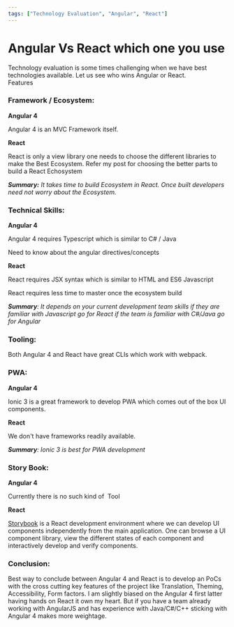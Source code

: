 ```yaml
---
tags: ["Technology Evaluation", "Angular", "React"]
---
```


# Angular Vs React which one you use

Technology evaluation is some times challenging when we have best technologies available. Let us see who wins Angular or React.  
Features  

### Framework / Ecosystem:

**Angular 4**

Angular 4 is an MVC Framework itself.

  

**React**

React is only a view library one needs to choose the different libraries to make the Best Ecosystem. Refer my post for choosing the better parts to build a React Echosystem

_**Summary:** It takes time to build Ecosystem in React. Once built developers need not worry about the Ecosystem._  

### Technical Skills:

**Angular 4**

Angular 4 requires Typescript which is similar to C# / Java

Need to know about the angular directives/concepts

  

**React**

React requires JSX syntax which is similar to HTML and ES6 Javascript

React requires less time to master once the ecosystem build

_**Summary**: It depends on your current development team skills if they are familiar with Javascript go for React if the team is familiar with C#/Java go for Angular_  

### Tooling:

Both Angular 4 and React have great CLIs which work with webpack.  
  

### PWA:

**Angular 4**

Ionic 3 is a great framework to develop PWA which comes out of the box UI components. 

**React**

We don't have frameworks readily available.

  

_**Summary**: Ionic 3 is best for PWA development_

### Story Book:

**Angular 4**

Currently there is no such kind of  Tool

  

**React**

[Storybook](https://github.com/storybooks/storybook) is a React development environment where we can develop UI components independently from the main application. One can browse a UI component library, view the different states of each component and interactively develop and verify components.

  

### Conclusion:

Best way to conclude between Angular 4 and React is to develop an PoCs with the cross cutting key features of the project like Translation, Theming, Accessibility, Form factors. I am slightly biased on the Angular 4 first latter having hands on React it own my heart. But if you have a team already working with AngularJS and has experience with Java/C#/C++ sticking with Angular 4 makes more weightage.
